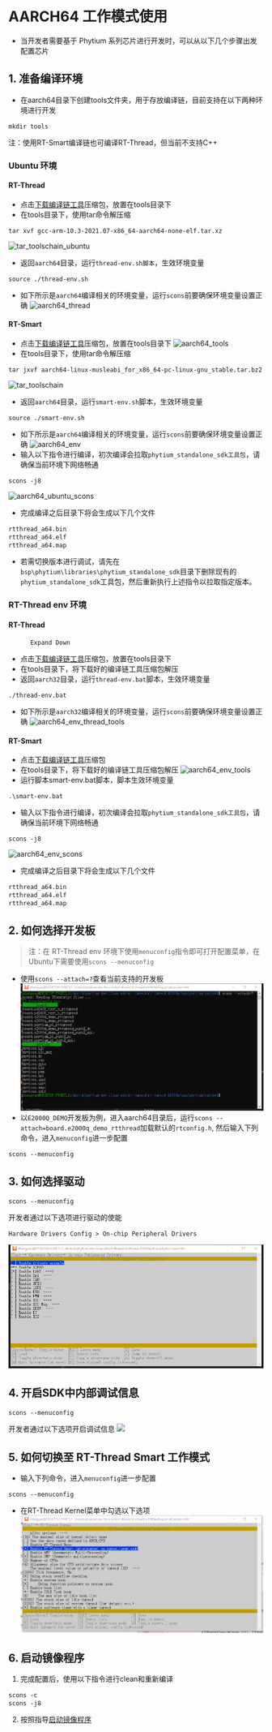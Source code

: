 # AARCH64 工作模式使用
- 当开发者需要基于 Phytium 系列芯片进行开发时，可以从以下几个步骤出发配置芯片
## 1. 准备编译环境
- 在aarch64目录下创建tools文件夹，用于存放编译链，目前支持在以下两种环境进行开发
```shell
mkdir tools
```
注：使用RT-Smart编译链也可编译RT-Thread，但当前不支持C++
### Ubuntu 环境
#### RT-Thread
- 点击[下载编译链工具](https://armkeil.blob.core.windows.net/developer/Files/downloads/gnu-a/10.3-2021.07/binrel/gcc-arm-10.3-2021.07-x86_64-aarch64-none-elf.tar.xz)压缩包，放置在tools目录下
- 在tools目录下，使用tar命令解压缩
```shell
tar xvf gcc-arm-10.3-2021.07-x86_64-aarch64-none-elf.tar.xz
```
![tar_toolschain_ubuntu](./figures/tar_toolschain_ubuntu.png)
- 返回`aarch64`目录，运行`thread-env.sh脚本`，生效环境变量
```shell
source ./thread-env.sh
```
- 如下所示是`aarch64`编译相关的环境变量，运行`scons`前要确保环境变量设置正确
![aarch64_thread](./figures/aarch64_thread.png)
#### RT-Smart
- 点击[下载编译链工具](https://github.com/RT-Thread/toolchains-ci/releases/tag/v1.7)压缩包，放置在tools目录下
![aarch64_tools](./figures/aarch64_tools.png)
- 在tools目录下，使用tar命令解压缩
```shell
tar jxvf aarch64-linux-musleabi_for_x86_64-pc-linux-gnu_stable.tar.bz2
```
![tar_toolschain](./figures/tar_toolschain.png)
- 返回`aarch64`目录，运行`smart-env.sh`脚本，生效环境变量
```shell
source ./smart-env.sh
```
- 如下所示是`aarch64`编译相关的环境变量，运行`scons`前要确保环境变量设置正确
![aarch64_env](./figures/aarch64_env.png)
- 输入以下指令进行编译，初次编译会拉取`phytium_standalone_sdk工具包`，请确保当前环境下网络畅通
```shell
scons -j8
```
![aarch64_ubuntu_scons](./figures/aarch64_ubuntu_scons.png)
- 完成编译之后目录下将会生成以下几个文件
```
rtthread_a64.bin
rtthread_a64.elf
rtthread_a64.map
```

- 若需切换版本进行调试，请先在`bsp\phytium\libraries\phytium_standalone_sdk`目录下删除现有的`phytium_standalone_sdk`工具包，然后重新执行上述指令以拉取指定版本。

### RT-Thread env 环境

#### RT-Thread

    
          
            
    

          
          Expand Down
    
    
  
- 点击[下载编译链工具](https://developer.arm.com/-/media/Files/downloads/gnu/11.2-2022.02/binrel/gcc-arm-11.2-2022.02-mingw-w64-i686-aarch64-none-elf.zip)压缩包，放置在tools目录下
- 在tools目录下，将下载好的编译链工具压缩包解压
- 返回`aarch32`目录，运行`thread-env.bat`脚本，生效环境变量
```shell
./thread-env.bat
```
- 如下所示是`aarch32`编译相关的环境变量，运行`scons`前要确保环境变量设置正确
![aarch64_env_thread_tools](./figures/aarch64_env_thread_tools.png)
#### RT-Smart
- 点击[下载编译链工具](https://download.rt-thread.org/download/rt-smart/toolchains/aarch64-linux-musleabi_for_i686-w64-mingw32_latest.zip
)压缩包
- 在tools目录下，将下载好的编译链工具压缩包解压
![aarch64_env_tools](./figures/aarch64_env_tools.png)
- 运行脚本smart-env.bat脚本，脚本生效环境变量
```shell
.\smart-env.bat
```
- 输入以下指令进行编译，初次编译会拉取`phytium_standalone_sdk工具包`，请确保当前环境下网络畅通
```shell
scons -j8
```
![aarch64_env_scons](./figures/aarch64_env_scons.png)
- 完成编译之后目录下将会生成以下几个文件
```
rtthread_a64.bin
rtthread_a64.elf
rtthread_a64.map
```
## 2. 如何选择开发板
>注：在 RT-Thread env 环境下使用`menuconfig`指令即可打开配置菜单，在Ubuntu下需要使用`scons --menuconfig`
- 使用`scons --attach=?`查看当前支持的开发板
![](./figures/scons_attach.png)
- 以`E2000Q_DEMO`开发板为例，进入aarch64目录后，运行`scons --attach=board.e2000q_demo_rtthread`加载默认的`rtconfig.h`, 然后输入下列命令，进入`menuconfig`进一步配置
```shell
scons --menuconfig
```
## 3. 如何选择驱动
```shell
scons --menuconfig
```
开发者通过以下选项进行驱动的使能
```
Hardware Drivers Config > On-chip Peripheral Drivers
```
![](./figures/select_driver.png)
## 4. 开启SDK中内部调试信息
```shell
scons --menuconfig
```
开发者通过以下选项开启调试信息
![](./figures/debug_info.png)
## 5. 如何切换至 RT-Thread Smart 工作模式
- 输入下列命令，进入`menuconfig`进一步配置
```shell
scons --menuconfig
```
- 在RT-Thread Kernel菜单中勾选以下选项
![](./figures/rtsmart_config.png)
## 6. 启动镜像程序
1. 完成配置后，使用以下指令进行clean和重新编译
```shell
scons -c
scons -j8
```
2. 按照指导[启动镜像程序](../doc/how_to_flashed_binary.md)
